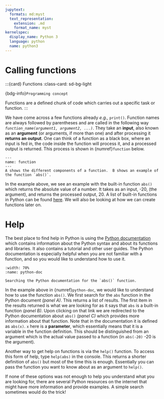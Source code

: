 ```yaml
---
jupytext:
  formats: md:myst
  text_representation:
    extension: .md
    format_name: myst
kernelspec:
  display_name: Python 3
  language: python
  name: python3
---
```



# Calling functions

:::{card} Functions
:class-card: sd-bg-light

{bdg-info}`Programming concept`

Functions are a defined chunk of code which carries out a specific task or function. 
:::

We have come across a few functions already *e.g.,* `print()`. Function names are always followed by parentheses and are 
called in the following way *`function_name(argument1, argument2, ...)`*. They take an **input**, also known as an 
**argument** (or arguments, if more than one) and after processing it **returns an output**.  One can think of a function 
as a black box, where an input is fed in, the code inside the function will process it, and a processed output is returned. 
This process is shown in {numref}`function` below.

```{figure} images/function.png
---
name: function
---
A shows the different components of a function.  B shows an example of the function `abs()`.
```

In the example above, we see an example with the built-in function `abs()` which returns the absolute value of a number. 
It takes as an input, -20, (the argument), and returns the processed output, 20.  A list of built-in functions in 
Python can be found [here](https://docs.python.org/3/library/functions.html).  We will also be looking at how we can 
create functions later on.  


# Help
The best place to find help in Python is using the [Python documentation](https://docs.python.org/3/) which contains 
information about the Python syntax and about its functions and libraries.  It also contains a tutorial and other user 
guides. The Python documentation is especially helpful when you are not familiar with a function, and so you would like to 
understand how to use it. 

```{figure} images/python-doc.png
:width: 70%
:name: python-doc

Searching the Python documentation for the `abs()` function.
```

In the example above in {numref}`python-doc`, we would like to understand how to use the function `abs()`.  We first search for the `abs` function 
in the Python document *(panel A)*.  This returns a list of results.  The first item in the results returned is what we are looking 
for as it says that `abs` is a built-in function *(panel B)*.  Upon clicking on that link we are redirected to the Python documentation
about `abs()` *(panel C)* which provides more information about that function.  Note that in the documentation it is defined as 
`abs(x)`.  `x` here is a **parameter**, which essentially means that it is a variable in the function definition.  This should be 
distinguished from an argument which is the actual value passed to a function (in `abs(-20)` -20 is the argument).

Another way to get help on functions is via the `help()` function.  To access this form of help, type `help(abs)` in the 
console.  This returns a shorter definition of `abs()` but most of the time this is enough.  Essentially you can pass 
the function you want to know about as an argument to `help()`.

If none of these options was not enough to help you understand what you are looking for, there are several Python resources 
on the internet that might have more information and provide examples.  A simple search sometimes would do the trick!
